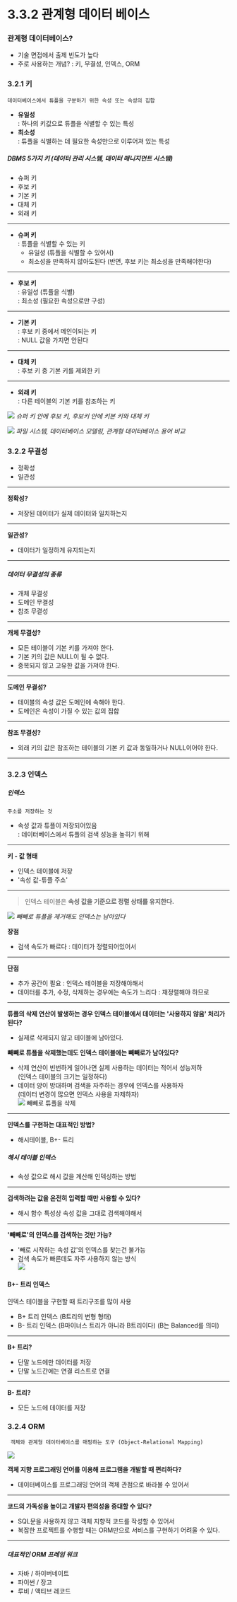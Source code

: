 # 3.3.2 관계형 데이터 베이스

### 관계형 데이터베이스?
- 기술 면접에서 출제 빈도가 높다
- 주로 사용하는 개념?
	: 키, 무결성, 인덱스, ORM

###  3.2.1 키
	데이터베이스에서 튜플을 구분하기 위한 속성 또는 속성의 집합
- **유일성**  
	: 하나의 키값으로 튜플을 식별할 수 있는 특성
- **최소성**  
	: 튜플을 식별하는 데 필요한 속성만으로 이루어져 있는 특성

##### DBMS 5가지 키 (데이터 관리 시스템, 데이터 매니지먼트 시스템)
- 슈퍼 키
- 후보 키
- 기본 키
- 대체 키
- 외래 키
***
- **슈퍼 키**   
	: 튜플을 식별할 수 있는 키  
	-  유일성 (튜플을 식별할 수 있어서)    
	- 최소성을 만족하지 않아도된다 (반면, 후보 키는 최소성을 만족해야한다)    
***
- **후보 키**  
	: 유일성 (튜플을 식별)    
	: 최소성 (필요한 속성으로만 구성)    
***
- **기본 키**  
	: 후보 키 중에서 메인이되는 키  
	: NULL 값을 가지면 안된다  
***
- **대체 키**  
	: 후보 키 중 기본 키를 제외한 키  
***
- **외래 키**  
	: 다른 테이블의 기본 키를 참조하는 키  

![](https://i.imgur.com/HEzStLv.png)
_슈퍼 키 안에 후보 키, 후보키 안에 키본 키와 대체 키_

![](https://i.imgur.com/FfXcjnG.png)
_파일 시스템, 데이터베이스 모델링, 관계형 데이터베이스 용어 비교_

### 3.2.2 무결성
- 정확성
- 일관성
***
**정확성?**  
-  저장된 데이터가 실제 데이터와 일치하는지  
***
**일관성?**  
- 데이터가 일정하게 유지되는지  
***

##### 데이터 무결성의 종류
- 개체 무결성
- 도메인 무결성
- 참조 무결성
***
**개체 무결성?**  
-  모든 테이블이 기본 키를 가져야 한다.  
-  기본 키의 값은 NULL이 될 수 없다.  
-  중복되지 않고 고유한 값을 가져야 한다.  
***
**도메인 무결성?**  
-  테이블의 속성 값은 도메인에 속해야 한다.  
-  도메인은 속성이 가질 수 있는 값의 집합  
***
**참조 무결성?**  
-  외래 키의 값은 참조하는 테이블의 기본 키 값과 동일하거나 NULL이어야 한다.  
***

### 3.2.3 인덱스
##### 인덱스
	주소를 저장하는 것
-  속성 값과 튜플이 저장되어있음   
	: 데이터베이스에서 튜플의 검색 성능을 높히기 위해  

***
 **키 - 값 형태**
-  인덱스 테이블에 저장  
- '속성 값-튜플 주소'   
***
>인덱스 테이블은 **속성 값을 기준으로 정렬 상태를 유지한다.**

![](https://i.imgur.com/pxO0sRE.png)
_빼빼로 튜플을 제거해도 인덱스는 남아있다_

**장점**
- 검색 속도가 빠르다
	: 데이터가 정렬되어있어서  
***
**단점**
- 추가 공간이 필요
	: 인덱스 테이블을 저장해야해서  
- 데이터를 추가, 수정, 삭제하는 경우에는 속도가 느리다
	: 재정렬해야 하므로  
***
**튜플의 삭제 연산이 발생하는 경우 인덱스 테이블에서 데이터는 '사용하지 않음' 처리가 된다?**
-  실제로 삭제되지 않고 테이블에 남아있다.  

**빼빼로 튜플을 삭제했는데도 인덱스 테이블에는 빼빼로가 남아있다?**
-  삭제 연산이 빈번하게 일어나면 실제 사용하는 데이터는 적어서 성능저하   
	(인덱스 테이블의 크기는 일정하다)  
-  데이터 양이 방대하며 검색을 자주하는 경우에 인덱스를 사용하자  
	(데이터 변경이 많으면 인덱스 사용을 자제하자)  
![](https://i.imgur.com/nyr3phJ.png)
빼빼로 튜플을 삭제
***
**인덱스를 구현하는 대표적인 방법?**
-  해시테이블, B+- 트리

##### 해시 테이블 인덱스
-  속성 값으로 해시 값을 계산해 인덱싱하는 방법  
***
**검색하려는 값을 온전히 입력할 때만 사용할 수 있다?**
-  해시 함수 특성상 속성 값을 그대로 검색해야해서  
***
**'빼빼로'의 인덱스를 검색하는 것만 가능?**
-  '빼로 시작하는 속성 값'의 인덱스를 찾는건 불가능  
-  검색 속도가 빠른데도 자주 사용하지 않는 방식  
![](https://i.imgur.com/mFhvANF.png)


#### B+- 트리 인덱스  
인덱스 테이블을 구현할 때 트리구조를 많이 사용  
-  B+ 트리 인덱스  (B트리의 변형 형태)
-  B- 트리 인덱스  (B마이너스 트리가 아니라 B트리이다)
(B는 Balanced를 의미)  
***
**B+ 트리?**
-  단말 노드에만 데이터를 저장  
-  단말 노드간에는 연결 리스트로 연결  
***
**B- 트리?**    
-  모든 노드에 데이터를 저장  

### 3.2.4 ORM
	 객체와 관계형 데이터베이스를 매핑하는 도구 (Object-Relational Mapping)  

![](https://i.imgur.com/KiIc1Pu.png)

**객체 지향 프로그래밍 언어를 이용해 프로그램을 개발할 때 편리하다?**  
- 데이터베이스를 프로그래밍 언어의 객체 관점으로 바라볼 수 있어서  
***
**코드의 가독성을 높이고 개발자 편의성을 증대할 수 있다?**  
-  SQL문을 사용하지 않고 객체 지향적 코드를 작성할 수 있어서  
-  복잡한 프로젝트를 수행할 때는 ORM만으로 서비스를 구현하기 어려울 수 있다.  
***
##### 대표적인 ORM 프레임 워크
- 자바 / 하이버네이트
- 파이썬 / 장고
- 루비 / 액티브 레코드

